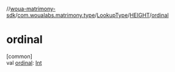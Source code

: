 //[woua-matrimony-sdk](../../../../index.md)/[com.woualabs.matrimony.type](../../index.md)/[LookupType](../index.md)/[HEIGHT](index.md)/[ordinal](ordinal.md)

# ordinal

[common]\
val [ordinal](ordinal.md): [Int](https://kotlinlang.org/api/latest/jvm/stdlib/kotlin/-int/index.html)
